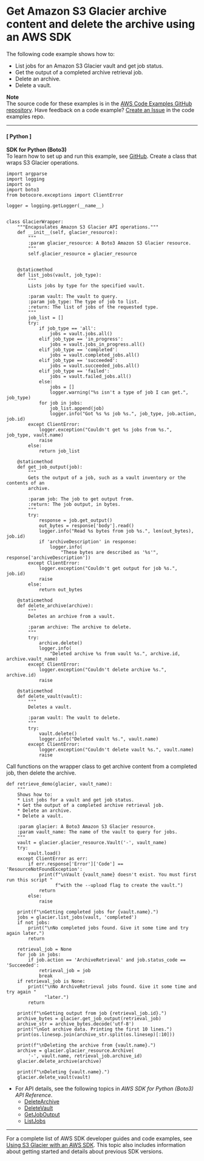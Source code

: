 # Get Amazon S3 Glacier archive content and delete the archive using an AWS SDK<a name="example_glacier_Usage_RetrieveDelete_section"></a>

The following code example shows how to:
+ List jobs for an Amazon S3 Glacier vault and get job status\.
+ Get the output of a completed archive retrieval job\.
+ Delete an archive\.
+ Delete a vault\.

**Note**  
The source code for these examples is in the [AWS Code Examples GitHub repository](https://github.com/awsdocs/aws-doc-sdk-examples)\. Have feedback on a code example? [Create an Issue](https://github.com/awsdocs/aws-doc-sdk-examples/issues/new/choose) in the code examples repo\. 

------
#### [ Python ]

**SDK for Python \(Boto3\)**  
 To learn how to set up and run this example, see [GitHub](https://github.com/awsdocs/aws-doc-sdk-examples/tree/main/python/example_code/glacier#code-examples)\. 
Create a class that wraps S3 Glacier operations\.  

```
import argparse
import logging
import os
import boto3
from botocore.exceptions import ClientError

logger = logging.getLogger(__name__)


class GlacierWrapper:
    """Encapsulates Amazon S3 Glacier API operations."""
    def __init__(self, glacier_resource):
        """
        :param glacier_resource: A Boto3 Amazon S3 Glacier resource.
        """
        self.glacier_resource = glacier_resource


    @staticmethod
    def list_jobs(vault, job_type):
        """
        Lists jobs by type for the specified vault.

        :param vault: The vault to query.
        :param job_type: The type of job to list.
        :return: The list of jobs of the requested type.
        """
        job_list = []
        try:
            if job_type == 'all':
                jobs = vault.jobs.all()
            elif job_type == 'in_progress':
                jobs = vault.jobs_in_progress.all()
            elif job_type == 'completed':
                jobs = vault.completed_jobs.all()
            elif job_type == 'succeeded':
                jobs = vault.succeeded_jobs.all()
            elif job_type == 'failed':
                jobs = vault.failed_jobs.all()
            else:
                jobs = []
                logger.warning("%s isn't a type of job I can get.", job_type)
            for job in jobs:
                job_list.append(job)
                logger.info("Got %s %s job %s.", job_type, job.action, job.id)
        except ClientError:
            logger.exception("Couldn't get %s jobs from %s.", job_type, vault.name)
            raise
        else:
            return job_list

    @staticmethod
    def get_job_output(job):
        """
        Gets the output of a job, such as a vault inventory or the contents of an
        archive.

        :param job: The job to get output from.
        :return: The job output, in bytes.
        """
        try:
            response = job.get_output()
            out_bytes = response['body'].read()
            logger.info("Read %s bytes from job %s.", len(out_bytes), job.id)
            if 'archiveDescription' in response:
                logger.info(
                    "These bytes are described as '%s'", response['archiveDescription'])
        except ClientError:
            logger.exception("Couldn't get output for job %s.", job.id)
            raise
        else:
            return out_bytes

    @staticmethod
    def delete_archive(archive):
        """
        Deletes an archive from a vault.

        :param archive: The archive to delete.
        """
        try:
            archive.delete()
            logger.info(
                "Deleted archive %s from vault %s.", archive.id, archive.vault_name)
        except ClientError:
            logger.exception("Couldn't delete archive %s.", archive.id)
            raise

    @staticmethod
    def delete_vault(vault):
        """
        Deletes a vault.

        :param vault: The vault to delete.
        """
        try:
            vault.delete()
            logger.info("Deleted vault %s.", vault.name)
        except ClientError:
            logger.exception("Couldn't delete vault %s.", vault.name)
            raise
```
Call functions on the wrapper class to get archive content from a completed job, then delete the archive\.  

```
def retrieve_demo(glacier, vault_name):
    """
    Shows how to:
    * List jobs for a vault and get job status.
    * Get the output of a completed archive retrieval job.
    * Delete an archive.
    * Delete a vault.

    :param glacier: A Boto3 Amazon S3 Glacier resource.
    :param vault_name: The name of the vault to query for jobs.
    """
    vault = glacier.glacier_resource.Vault('-', vault_name)
    try:
        vault.load()
    except ClientError as err:
        if err.response['Error']['Code'] == 'ResourceNotFoundException':
            print(f"\nVault {vault_name} doesn't exist. You must first run this script "
                  f"with the --upload flag to create the vault.")
            return
        else:
            raise

    print(f"\nGetting completed jobs for {vault.name}.")
    jobs = glacier.list_jobs(vault, 'completed')
    if not jobs:
        print("\nNo completed jobs found. Give it some time and try again later.")
        return

    retrieval_job = None
    for job in jobs:
        if job.action == 'ArchiveRetrieval' and job.status_code == 'Succeeded':
            retrieval_job = job
            break
    if retrieval_job is None:
        print("\nNo ArchiveRetrieval jobs found. Give it some time and try again "
              "later.")
        return

    print(f"\nGetting output from job {retrieval_job.id}.")
    archive_bytes = glacier.get_job_output(retrieval_job)
    archive_str = archive_bytes.decode('utf-8')
    print("\nGot archive data. Printing the first 10 lines.")
    print(os.linesep.join(archive_str.split(os.linesep)[:10]))

    print(f"\nDeleting the archive from {vault.name}.")
    archive = glacier.glacier_resource.Archive(
        '-', vault.name, retrieval_job.archive_id)
    glacier.delete_archive(archive)

    print(f"\nDeleting {vault.name}.")
    glacier.delete_vault(vault)
```
+ For API details, see the following topics in *AWS SDK for Python \(Boto3\) API Reference*\.
  + [DeleteArchive](https://docs.aws.amazon.com/goto/boto3/glacier-2012-06-01/DeleteArchive)
  + [DeleteVault](https://docs.aws.amazon.com/goto/boto3/glacier-2012-06-01/DeleteVault)
  + [GetJobOutput](https://docs.aws.amazon.com/goto/boto3/glacier-2012-06-01/GetJobOutput)
  + [ListJobs](https://docs.aws.amazon.com/goto/boto3/glacier-2012-06-01/ListJobs)

------

For a complete list of AWS SDK developer guides and code examples, see [Using S3 Glacier with an AWS SDK](sdk-general-information-section.md)\. This topic also includes information about getting started and details about previous SDK versions\.